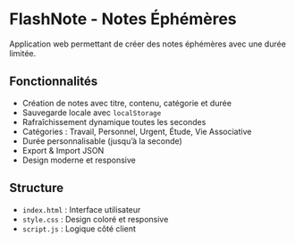 # FlashNote - Notes Éphémères 

Application web permettant de créer des notes éphémères avec une durée limitée.

## Fonctionnalités

- Création de notes avec titre, contenu, catégorie et durée
- Sauvegarde locale avec `localStorage`
- Rafraîchissement dynamique toutes les secondes
- Catégories : Travail, Personnel, Urgent, Étude, Vie Associative
- Durée personnalisable (jusqu’à la seconde)
- Export & Import JSON
- Design moderne et responsive

## Structure
- `index.html` : Interface utilisateur
- `style.css` : Design coloré et responsive
- `script.js` : Logique côté client